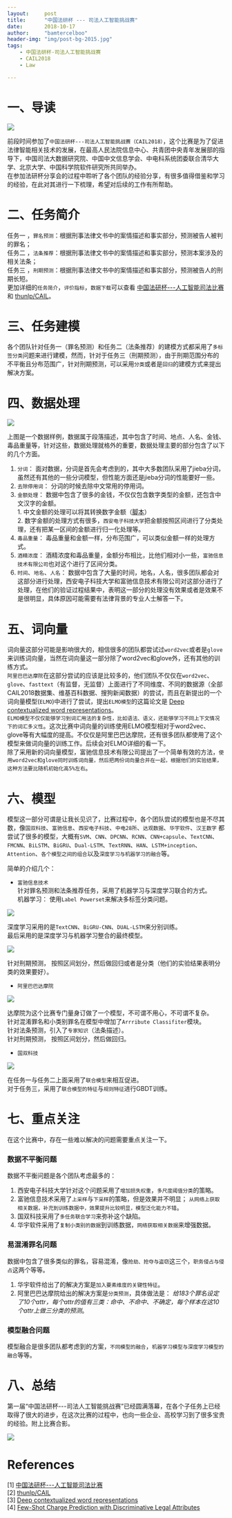 ```yaml
---
layout:     post
title:      "中国法研杯 --- 司法人工智能挑战赛"
date:       2018-10-17
author:     "bamtercelboo"
header-img: "img/post-bg-2015.jpg"
tags:
    - 中国法研杯-司法人工智能挑战赛
    - CAIL2018
    - Law

---
```



#  一、导读  #

![](https://i.imgur.com/JPDyps9.jpg)  

前段时间参加了`中国法研杯---司法人工智能挑战赛（CAIL2018）`，这个比赛是为了促进法律智能相关技术的发展，在最高人民法院信息中心、共青团中央青年发展部的指导下，中国司法大数据研究院、中国中文信息学会、中电科系统团委联合清华大学、北京大学、中国科学院软件研究所共同举办。  
在参加法研杯分享会的过程中聆听了各个团队的经验分享，有很多值得借鉴和学习的经验，在此对其进行一下梳理，希望对后续的工作有所帮助。

#  二、任务简介  #

任务一 ，`罪名预测`：根据刑事法律文书中的案情描述和事实部分，预测被告人被判的罪名；  
任务二 ，`法条推荐`：根据刑事法律文书中的案情描述和事实部分，预测本案涉及的相关法条；  
任务三 ，`刑期预测`：根据刑事法律文书中的案情描述和事实部分，预测被告人的刑期长短。  
更加详细的`任务简介`，`评价指标`，`数据下载`可以查看 [中国法研杯---人工智能司法比赛](http://cail.cipsc.org.cn/instruction) 和 [thunlp/CAIL](https://github.com/thunlp/CAIL)。

#  三、任务建模  #
各个团队针对任务一（罪名预测）和任务二（法条推荐）的建模方式都采用了`多标签分类`问题来进行建模，然而，针对于任务三（刑期预测），由于刑期范围分布的不平衡且分布范围广，针对刑期预测，可以采用`分类`或者是`回归`的建模方式来提出解决方案。

#  四、数据处理 #

![](https://i.imgur.com/nvUC6fW.jpg)    

上图是一个数据样例，数据属于段落描述，其中包含了时间、地点、人名、金钱、毒品重量等，针对这些，数据处理就格外的重要，数据处理主要的部分包含了以下的几个方面。  
1. `分词`： 面对数据，分词是首先会考虑到的，其中大多数团队采用了jieba分词，虽然还有其他的一些分词模型，但性能方面还是jieba分词的性能要好一些。  
2.   `去除停用词`： 分词的时候去除中文常用的停用词。  
3.   `金额处理`： 数据中包含了很多的金钱，不仅仅包含数字类型的金额，还包含中文汉字的金额。	    
	1.   中文金额的处理可以将其转换数字金额（[脚本](https://github.com/bamtercelboo/corpus_process_script/tree/master/cn_to_arabic)）    
	2.   数字金额的处理方式有很多，`西安电子科技大学`把金额按照区间进行了分类处理，还有把某一区间的金额进行归一化处理等。  
4.   `毒品重量`： 毒品重量和金额一样，分布范围广，可以类似金额一样的处理方式。  
5.   `酒精浓度`： 酒精浓度和毒品重量，金额分布相比，比他们相对小一些，`富驰信息技术有限公司`也对这个进行了区间分类。  
6.   `时间`、`地名`、`人名`： 数据中包含了大量的时间，地名，人名，很多团队都会对这部分进行处理，西安电子科技大学和富驰信息技术有限公司对这部分进行了处理，在他们的验证过程结果中，表明这一部分的处理没有效果或者是效果不是很明显，具体原因可能需要有法律背景的专业人士解答一下。  

#  五、词向量 #
词向量这部分可能是影响很大的，相信很多的团队都尝试过`word2vec`或者是`glove`来训练词向量，当然在词向量这一部分除了word2vec和glove外，还有其他的训练方式。  
`阿里巴巴达摩院`在这部分尝试的应该是比较多的，他们团队不仅仅在`word2vec`、`glove`、`fasttext`（有监督，无监督）上面进行了不同维度、不同的数据源（全部CAIL2018数据集、维基百科数据、搜狗新闻数据）的尝试，而且在新提出的一个词向量模型(`ELMO`)中进行了尝试，提出`ELMO模型`的这篇论文是 [Deep contextualized word representations](https://arxiv.org/pdf/1802.05365.pdf)。    
`ELMO模型不仅仅能够学习到词汇用法的复杂性，比如语法、语义，还能够学习不同上下文情况下的词汇多义性`。这次比赛中词向量的训练使用ELMO模型相对于word2vec、glove等有大幅度的提高。不仅仅是阿里巴巴达摩院，还有很多团队都使用了这个模型来做词向量的训练工作。后续会对ELMO详细的看一下。    
除了采用新的词向量模型，富驰信息技术有限公司提出了一个简单有效的方法，`使用word2vec和glove同时训练词向量，然后把两份词向量合并在一起，根据他们的实验结果，这种方法要比随机初始化高5%左右`。  


#  六、模型 #
模型这一部分可谓是让我长见识了，比赛过程中，各个团队尝试的模型也是不尽其数，像`国双科技`、`富驰信息`、`西安电子科技`、`中电28所`、`达观数据`、`华宇软件`、`汉王数字` 都尝试了很多的模型，大概有`SVM`、`CNN`、`DPCNN`、`RCNN`、`CNN+capsule`、`TextCNN`、`FMCNN`、`BiLSTM`、`BiGRU`、`Dual-LSTM`、`TextRNN`、`HAN`、`LSTM+inception`、`Attention`、`各个模型之间的组合`以及`深度学习与机器学习的融合`等。  

简单的介绍几个：  

- `富驰信息技术`  
针对罪名预测和法条推荐任务，采用了机器学习与深度学习联合的方式。  
机器学习： 使用`Label Powerset`来解决多标签分类问题。  

 ![](https://i.imgur.com/B6FIsuP.jpg)  

深度学习采用的是`TextCNN`、`BiGRU-CNN`、`DUAL-LSTM`来分别训练。  
最后采用的是深度学习与机器学习整合的最终模型。  

![](https://i.imgur.com/WbUbkNJ.jpg)    

针对刑期预测， 按照区间划分，然后做回归或者是分类（他们的实验结果表明分类的效果要好）。  

- `阿里巴巴达摩院`  

![](https://i.imgur.com/8QwrGNa.jpg)  

达摩院为这个比赛专门量身订做了一个模型，不可谓不用心，不可谓不复杂。  
针对混淆罪名和小类别罪名在模型中增加了`Arrribute Classifiter`模块。  
针对法条预测，引入了`专家知识`（法条描述）。  
针对刑期预测， 按照区间划分，然后做回归。  

- `国双科技`      

![](https://i.imgur.com/GqdPR8P.jpg)  

在任务一与任务二上面采用了`联合模型`来相互促进。  
对于任务三，采用了`联合模型的特征`与`规则特征`进行GBDT训练。

 
#  七、重点关注 #
在这个比赛中，存在一些难以解决的问题需要重点关注一下。  

### 数据不平衡问题 ###
数据不平衡问题是各个团队考虑最多的：    

1. 西安电子科技大学针对这个问题采用了`增加损失权重`，`多尺度阈值分类`的策略。
2. 富驰信息技术采用了`上采样`与`下采样`的策略，但是效果并不明显；  `从网络上获取相关数据，补充到训练数据中，效果提升比较明显，模型泛化能力不错`。  
3. 国双科技采用了`多任务联合学习`来弥补这个缺陷。  
4. 华宇软件采用了`复制小类别的数据`到训练数据，`网络获取相关数据`来增强数据。  

### 易混淆罪名问题 ###
数据中包含了很多类似的罪名，容易混淆，像`抢劫、抢夺与盗窃`这三个，`职务侵占与侵占`这两个等等。    
1. 华宇软件给出了的解决方案是`加入要素维度的关键性特征`。  
2. 阿里巴巴达摩院给出的解决方案是`分类预测`，具体做法是： *给183个罪名设定了10个attr，每个attr的值有三类：命中、不命中、不确定，每个样本在这10个attr上做三分类的预测*。

### 模型融合问题 ###
模型融合是很多团队都考虑到的方案，`不同模型的融合`，`机器学习模型与深度学习模型的融合`等等。

#  八、总结 #
第一届“中国法研杯---司法人工智能挑战赛”已经圆满落幕，在各个子任务上已经取得了很大的进步，在这次比赛的过程中，也向一些企业、高校学习到了很多宝贵的经验。附上比赛合影。 
 
![](https://i.imgur.com/P6feF3J.jpg)

# References  #
[1]  [中国法研杯---人工智能司法比赛](http://cail.cipsc.org.cn/instruction)   
[2]  [thunlp/CAIL](https://github.com/thunlp/CAIL)    
[3]  [Deep contextualized word representations](https://arxiv.org/pdf/1802.05365.pdf)  
[4] [Few-Shot Charge Prediction with Discriminative Legal Attributes](http://www.aclweb.org/anthology/C18-1041)






  



  
 








